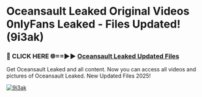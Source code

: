 # Oceansault Leaked Original Videos 0nlyFans Leaked - Files Updated! (9i3ak)

<h3>🔴 CLICK HERE 🌐==►► <a href="https://tinyurl.com/x26r9saj" rel="nofollow">Oceansault Leaked Updated Files</a></h3>

Get Oceansault Leaked and all content. Now you can access all videos and pictures of Oceansault Leaked. New Updated Files 2025!

[![9i3ak](https://i.imgur.com/LkgZPqh.gif)](https://tinyurl.com/x26r9saj)
